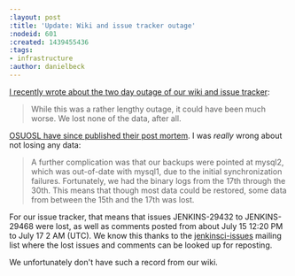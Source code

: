 ```yaml
---
:layout: post
:title: 'Update: Wiki and issue tracker outage'
:nodeid: 601
:created: 1439455436
:tags:
- infrastructure
:author: danielbeck
---
```

[I recently wrote about the two day outage of our wiki and issue tracker](https://jenkins-ci.org/content/wiki-and-issue-tracker-outage-over-weekend):

> While this was a rather lengthy outage, it could have been much worse. We lost none of the data, after all.

[OSUOSL have since published their post mortem](http://osuosl.org/blog/mysql1-vip-post-mortem). I was *really* wrong about not losing any data:

> A further complication was that our backups were pointed at mysql2, which was out-of-date with mysql1, due to the initial synchronization failures. Fortunately, we had the binary logs from the 17th through the 30th. This means that though most data could be restored, some data from between the 15th and the 17th was lost.

For our issue tracker, that means that issues JENKINS-29432 to JENKINS-29468 were lost, as well as comments posted from about July 15 12:20 PM to July 17 2 AM (UTC). We know this thanks to the [jenkinsci-issues](http://groups.google.com/group/jenkinsci-issues/topics) mailing list where the lost issues and comments can be looked up for reposting.

We unfortunately don't have such a record from our wiki.
